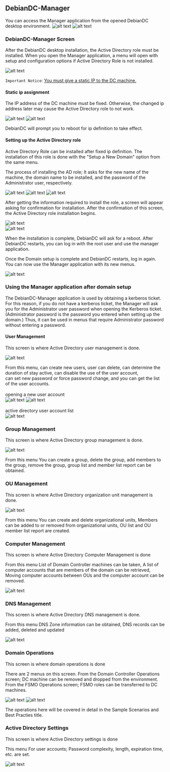 ## DebianDC-Manager
You can access the Manager application from the opened DebianDC desktop environment.
![alt text](screenshots/Desktop_menu1.png "DebianDC Manager Menu")
![alt text](screenshots/Desktop_folder1.png "DebianDC Manager Menu")

### DebianDC-Manager Screen
After the DebianDC desktop installation, the Active Directory role must be installed.
When you open the Manager application, a menu will open with setup and configuration options if Active Directory Role is not installed.

![alt text](screenshots/1-Manager_MainMenu1.png "Manager Main Menu")

`Important Notice`: <ins> You must give a static IP to the DC machine. </ins>

#### Static ip assignment
The IP address of the DC machine must be fixed.
Otherwise, the changed ip address later may cause the Active Directory role to not work.

![alt text](screenshots/2-set_static_ip-1.png "Manager Static ip assignment")
![alt text](screenshots/2-set_static_ip-2.png "Manager Static ip assignment")

DebianDC will prompt you to reboot for ip definition to take effect.

#### Setting up the Active Directory role
Active Directory Role can be installed after fixed ip definition.
The installation of this role is done with the "Setup a New Domain" option from the same menu.

The process of installing the AD role;
It asks for the new name of the machine, the domain name to be installed, and the password of the Administrator user, respectively.

![alt text](screenshots/4-install_ad-2.png "Manager install AD Role")
![alt text](screenshots/5-install_ad-3.png "Manager install AD Role")
![alt text](screenshots/6-install_ad-4.png "Manager install AD Role")

After getting the information required to install the role, a screen will appear asking for confirmation for installation.
After the confirmation of this screen, the Active Directory role installation begins.

![alt text](screenshots/7-install_ad-5.png "Manager install AD Role")
<br>
![alt text](screenshots/8-install_ad-6.png "Manager install AD Role")

When the installation is complete, DebianDC will ask for a reboot.
After DebianDC restarts, you can log in with the root user and use the manager application.

Once the Domain setup is complete and DebianDC restarts, log in again.
You can now use the Manager application with its new menus.

![alt text](screenshots/login1.png "DebianDC Login")

### Using the Manager application after domain setup
The DebianDC-Manager application is used by obtaining a kerberos ticket.
For this reason, if you do not have a kerberos ticket, the Manager will ask you for the Administrator user password when opening the Kerberos ticket.
(Administrator password is the password you entered when setting up the domain.)
Thus, it can be used in menus that require Administrator password without entering a password.

#### User Management
This screen is where Active Directory user management is done.

![alt text](screenshots/handbook/user-management-1.png "DebianDC User Management")

From this menu,
can create new users, user can delete, can determine the duration of stay active, can disable the use of the user account, <br>
can set new password or force password change, and you can get the list of the user accounts.
<br>
<br>
opening a new user account<br>
![alt text](screenshots/handbook/create-user-1.png "DebianDC User Management")
![alt text](screenshots/handbook/create-user-2.png "DebianDC User Management")
<br>
<br>
active directory user account list<br>
![alt text](screenshots/handbook/user-list-report-1.png "DebianDC User Management")

### Group Management
This screen is where Active Directory group management is done.

![alt text](screenshots/handbook/group-management-1.png "DebianDC Group Management")

From this menu
You can create a group, delete the group, add members to the group, remove the group, group list and member list report can be obtained.

### OU Management
This screen is where Active Directory organization unit management is done.

![alt text](screenshots/handbook/ou-management-1.png "DebianDC OU Management")

From this menu
You can create and delete organizational units, Members can be added to or removed from organizational units, OU list and OU member list report are created.

### Computer Management
This screen is where Active Directory Computer Management is done

From this menu
List of Domain Controller machines can be taken, A list of computer accounts that are members of the domain can be retrieved, Moving computer accounts between OUs
and the computer account can be removed.

![alt text](screenshots/handbook/computer-management-1.png "DebianDC Computer Management")

### DNS Management
This screen is where Active Directory DNS management is done.

From this menu
DNS Zone information can be obtained, DNS records can be added, deleted and updated

![alt text](screenshots/handbook/dns-management-1.png "DebianDC DNS Management")

### Domain Operations
This screen is where domain operations is done

There are 2 menus on this screen.
From the Domain Controller Operations screen; DC machine can be removed and dropped from the environment.
From the FSMO Operations screen; FSMO roles can be transferred to DC machines.

![alt text](screenshots/handbook/domain-operations-1.png "DebianDC Domain Operations") ![alt text](screenshots/handbook/domain-operations-2.png "DebianDC Domain Operations") 

The operations here will be covered in detail in the Sample Scenarios and Best Practies title.

### Active Directory Settings
This screen is where Active Directory settings is done

This menu
For user accounts; Password complexity, length, expiration time, etc. are set.

![alt text](screenshots/handbook/ad-settings-1.png "DebianDC Active Directory Settings")
